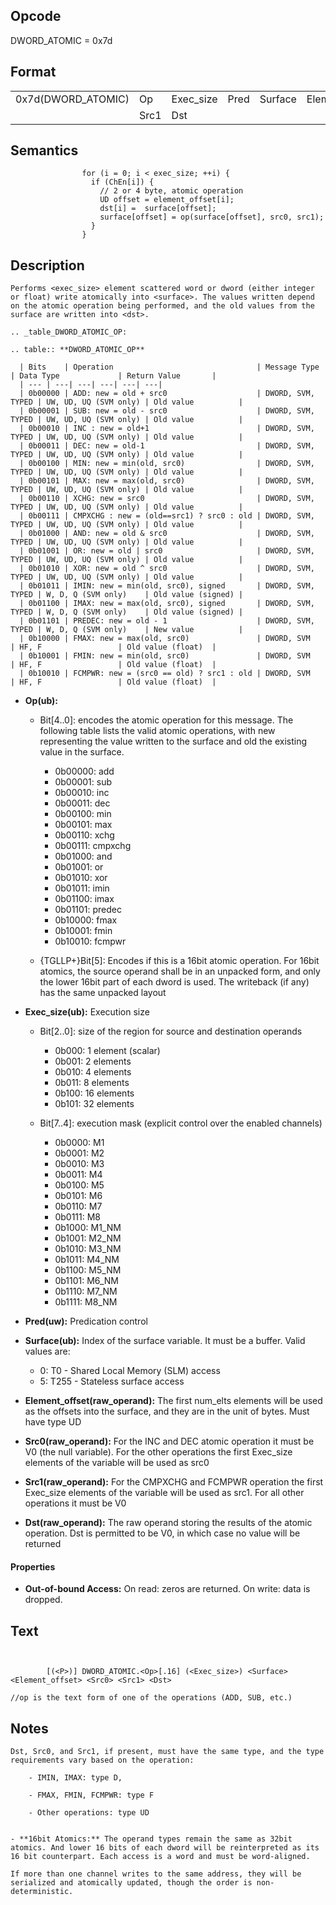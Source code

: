 <!---======================= begin_copyright_notice ============================

Copyright (c) 2019-2021 Intel Corporation

Permission is hereby granted, free of charge, to any person obtaining a copy
of this software and associated documentation files (the "Software"),
to deal in the Software without restriction, including without limitation
the rights to use, copy, modify, merge, publish, distribute, sublicense,
and/or sell copies of the Software, and to permit persons to whom
the Software is furnished to do so, subject to the following conditions:

The above copyright notice and this permission notice shall be included
in all copies or substantial portions of the Software.

THE SOFTWARE IS PROVIDED "AS IS", WITHOUT WARRANTY OF ANY KIND, EXPRESS OR
IMPLIED, INCLUDING BUT NOT LIMITED TO THE WARRANTIES OF MERCHANTABILITY,
FITNESS FOR A PARTICULAR PURPOSE AND NONINFRINGEMENT. IN NO EVENT SHALL THE
AUTHORS OR COPYRIGHT HOLDERS BE LIABLE FOR ANY CLAIM, DAMAGES OR OTHER
LIABILITY, WHETHER IN AN ACTION OF CONTRACT, TORT OR OTHERWISE, ARISING
FROM, OUT OF OR IN CONNECTION WITH THE SOFTWARE OR THE USE OR OTHER DEALINGS
IN THE SOFTWARE.

============================= end_copyright_notice ==========================-->

 

## Opcode

  DWORD_ATOMIC = 0x7d

## Format

| | | | | | | |
| --- | --- | --- | --- | --- | --- | --- |
| 0x7d(DWORD_ATOMIC) | Op   | Exec_size | Pred | Surface | Element_offset | Src0 |
|                    | Src1 | Dst       |      |         |                |      |


## Semantics




                    for (i = 0; i < exec_size; ++i) {
                      if (ChEn[i]) {
                        // 2 or 4 byte, atomic operation
                        UD offset = element_offset[i];
                        dst[i] =  surface[offset];
                        surface[offset] = op(surface[offset], src0, src1);
                      }
                    }

## Description


    Performs <exec_size> element scattered word or dword (either integer or float) write atomically into <surface>. The values written depend on the atomic operation being performed, and the old values from the surface are written into <dst>.

    .. _table_DWORD_ATOMIC_OP:

    .. table:: **DWORD_ATOMIC_OP**

      | Bits    | Operation                                | Message Type      | Data Type             | Return Value       |
      | --- | ---| ---| ---| ---| ---|
      | 0b00000 | ADD: new = old + src0                    | DWORD, SVM, TYPED | UW, UD, UQ (SVM only) | Old value          |
      | 0b00001 | SUB: new = old - src0                    | DWORD, SVM, TYPED | UW, UD, UQ (SVM only) | Old value          |
      | 0b00010 | INC : new = old+1                        | DWORD, SVM, TYPED | UW, UD, UQ (SVM only) | Old value          |
      | 0b00011 | DEC: new = old-1                         | DWORD, SVM, TYPED | UW, UD, UQ (SVM only) | Old value          |
      | 0b00100 | MIN: new = min(old, src0)                | DWORD, SVM, TYPED | UW, UD, UQ (SVM only) | Old value          |
      | 0b00101 | MAX: new = max(old, src0)                | DWORD, SVM, TYPED | UW, UD, UQ (SVM only) | Old value          |
      | 0b00110 | XCHG: new = src0                         | DWORD, SVM, TYPED | UW, UD, UQ (SVM only) | Old value          |
      | 0b00111 | CMPXCHG : new = (old==src1) ? src0 : old | DWORD, SVM, TYPED | UW, UD, UQ (SVM only) | Old value          |
      | 0b01000 | AND: new = old & src0                    | DWORD, SVM, TYPED | UW, UD, UQ (SVM only) | Old value          |
      | 0b01001 | OR: new = old | src0                     | DWORD, SVM, TYPED | UW, UD, UQ (SVM only) | Old value          |
      | 0b01010 | XOR: new = old ^ src0                    | DWORD, SVM, TYPED | UW, UD, UQ (SVM only) | Old value          |
      | 0b01011 | IMIN: new = min(old, src0), signed       | DWORD, SVM, TYPED | W, D, Q (SVM only)    | Old value (signed) |
      | 0b01100 | IMAX: new = max(old, src0), signed       | DWORD, SVM, TYPED | W, D, Q (SVM only)    | Old value (signed) |
      | 0b01101 | PREDEC: new = old - 1                    | DWORD, SVM, TYPED | W, D, Q (SVM only)    | New value          |
      | 0b10000 | FMAX: new = max(old, src0)               | DWORD, SVM        | HF, F                 | Old value (float)  |
      | 0b10001 | FMIN: new = min(old, src0)               | DWORD, SVM        | HF, F                 | Old value (float)  |
      | 0b10010 | FCMPWR: new = (src0 == old) ? src1 : old | DWORD, SVM        | HF, F                 | Old value (float)  |

- **Op(ub):** 
 
  - Bit[4..0]: encodes the atomic operation for this message. The following table lists the valid atomic operations, with new representing the value written to the surface and old the existing value in the surface.
 
    - 0b00000:  add 
    - 0b00001:  sub 
    - 0b00010:  inc 
    - 0b00011:  dec 
    - 0b00100:  min 
    - 0b00101:  max 
    - 0b00110:  xchg 
    - 0b00111:  cmpxchg 
    - 0b01000:  and 
    - 0b01001:  or 
    - 0b01010:  xor 
    - 0b01011:  imin 
    - 0b01100:  imax 
    - 0b01101:  predec 
    - 0b10000:  fmax 
    - 0b10001:  fmin 
    - 0b10010:  fcmpwr 
  - {TGLLP+}Bit[5]: Encodes if this is a 16bit atomic operation. For 16bit atomics, the source operand shall be in an unpacked form, and only the lower 16bit part of each dword is used. The writeback (if any) has the same unpacked layout

- **Exec_size(ub):** Execution size
 
  - Bit[2..0]: size of the region for source and destination operands
 
    - 0b000:  1 element (scalar) 
    - 0b001:  2 elements 
    - 0b010:  4 elements 
    - 0b011:  8 elements 
    - 0b100:  16 elements 
    - 0b101:  32 elements 
  - Bit[7..4]: execution mask (explicit control over the enabled channels)
 
    - 0b0000:  M1 
    - 0b0001:  M2 
    - 0b0010:  M3 
    - 0b0011:  M4 
    - 0b0100:  M5 
    - 0b0101:  M6 
    - 0b0110:  M7 
    - 0b0111:  M8 
    - 0b1000:  M1_NM 
    - 0b1001:  M2_NM 
    - 0b1010:  M3_NM 
    - 0b1011:  M4_NM 
    - 0b1100:  M5_NM 
    - 0b1101:  M6_NM 
    - 0b1110:  M7_NM 
    - 0b1111:  M8_NM
- **Pred(uw):** Predication control

- **Surface(ub):** Index of the surface variable. It must be a buffer. Valid values are:
 
  - 0: T0 - Shared Local Memory (SLM) access 
  - 5: T255 - Stateless surface access
- **Element_offset(raw_operand):** The first num_elts elements will be used as the offsets into the surface, and they are in the unit of bytes. Must have type UD

- **Src0(raw_operand):** For the INC and DEC atomic operation it must be V0 (the null variable). For the other operations the first Exec_size elements of the variable will be used as src0

- **Src1(raw_operand):** For the CMPXCHG and FCMPWR operation the first Exec_size elements of the variable will be used as src1. For all other operations it must be V0

- **Dst(raw_operand):** The raw operand storing the results of the atomic operation. Dst is permitted to be V0, in which case no value will be returned

#### Properties
- **Out-of-bound Access:** On read: zeros are returned. On write: data is dropped.


## Text
```
    

		[(<P>)] DWORD_ATOMIC.<Op>[.16] (<Exec_size>) <Surface> <Element_offset> <Src0> <Src1> <Dst>

//op is the text form of one of the operations (ADD, SUB, etc.)
```



## Notes



    Dst, Src0, and Src1, if present, must have the same type, and the type requirements vary based on the operation:

        - IMIN, IMAX: type D,

        - FMAX, FMIN, FCMPWR: type F

        - Other operations: type UD


    - **16bit Atomics:** The operand types remain the same as 32bit atomics. And lower 16 bits of each dword will be reinterpreted as its 16 bit counterpart. Each access is a word and must be word-aligned.

    If more than one channel writes to the same address, they will be serialized and atomically updated, though the order is non-deterministic.
